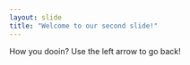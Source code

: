 ```yaml
---
layout: slide
title: "Welcome to our second slide!"
---
```

How you dooin?
Use the left arrow to go back!
